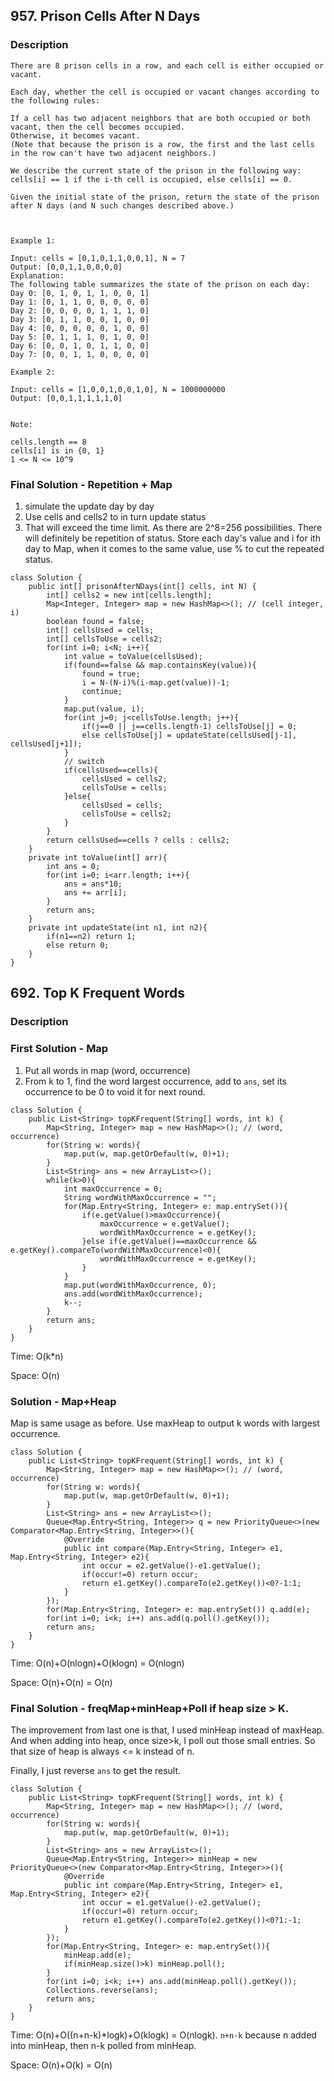 ## 957. Prison Cells After N Days


### Description

```
There are 8 prison cells in a row, and each cell is either occupied or vacant.

Each day, whether the cell is occupied or vacant changes according to the following rules:

If a cell has two adjacent neighbors that are both occupied or both vacant, then the cell becomes occupied.
Otherwise, it becomes vacant.
(Note that because the prison is a row, the first and the last cells in the row can't have two adjacent neighbors.)

We describe the current state of the prison in the following way: cells[i] == 1 if the i-th cell is occupied, else cells[i] == 0.

Given the initial state of the prison, return the state of the prison after N days (and N such changes described above.)

 

Example 1:

Input: cells = [0,1,0,1,1,0,0,1], N = 7
Output: [0,0,1,1,0,0,0,0]
Explanation: 
The following table summarizes the state of the prison on each day:
Day 0: [0, 1, 0, 1, 1, 0, 0, 1]
Day 1: [0, 1, 1, 0, 0, 0, 0, 0]
Day 2: [0, 0, 0, 0, 1, 1, 1, 0]
Day 3: [0, 1, 1, 0, 0, 1, 0, 0]
Day 4: [0, 0, 0, 0, 0, 1, 0, 0]
Day 5: [0, 1, 1, 1, 0, 1, 0, 0]
Day 6: [0, 0, 1, 0, 1, 1, 0, 0]
Day 7: [0, 0, 1, 1, 0, 0, 0, 0]

Example 2:

Input: cells = [1,0,0,1,0,0,1,0], N = 1000000000
Output: [0,0,1,1,1,1,1,0]
 

Note:

cells.length == 8
cells[i] is in {0, 1}
1 <= N <= 10^9
```

### Final Solution - Repetition + Map

1. simulate the update day by day
2. Use cells and cells2 to in turn update status
2. That will exceed the time limit. As there are 2^8=256 possibilities. There will definitely be repetition of status. Store each day's value and i for ith day to Map, when it comes to the same value, use % to cut the repeated status.


```
class Solution {
    public int[] prisonAfterNDays(int[] cells, int N) {
        int[] cells2 = new int[cells.length];
        Map<Integer, Integer> map = new HashMap<>(); // (cell integer, i)
        boolean found = false;
        int[] cellsUsed = cells;
        int[] cellsToUse = cells2;
        for(int i=0; i<N; i++){
            int value = toValue(cellsUsed);
            if(found==false && map.containsKey(value)){
                found = true;
                i = N-(N-i)%(i-map.get(value))-1;
                continue;
            }
            map.put(value, i);
            for(int j=0; j<cellsToUse.length; j++){
                if(j==0 || j==cells.length-1) cellsToUse[j] = 0;
                else cellsToUse[j] = updateState(cellsUsed[j-1], cellsUsed[j+1]);                    
            }
            // switch
            if(cellsUsed==cells){
                cellsUsed = cells2;
                cellsToUse = cells;
            }else{
                cellsUsed = cells;
                cellsToUse = cells2;
            }
        }
        return cellsUsed==cells ? cells : cells2;
    }
    private int toValue(int[] arr){
        int ans = 0;
        for(int i=0; i<arr.length; i++){
            ans = ans*10;
            ans += arr[i];
        }
        return ans;
    }
    private int updateState(int n1, int n2){
        if(n1==n2) return 1;
        else return 0;
    }
}
```

## 692. Top K Frequent Words


### Description

### First Solution - Map

1. Put all words in map (word, occurrence)
2. From k to 1, find the word largest occurrence, add to `ans`, set its occurrence to be 0 to void it for next round.

```
class Solution {
    public List<String> topKFrequent(String[] words, int k) {
        Map<String, Integer> map = new HashMap<>(); // (word, occurrence)
        for(String w: words){
            map.put(w, map.getOrDefault(w, 0)+1);
        }
        List<String> ans = new ArrayList<>();
        while(k>0){
            int maxOccurrence = 0;
            String wordWithMaxOccurrence = "";
            for(Map.Entry<String, Integer> e: map.entrySet()){
                if(e.getValue()>maxOccurrence){
                    maxOccurrence = e.getValue();
                    wordWithMaxOccurrence = e.getKey();
                }else if(e.getValue()==maxOccurrence && e.getKey().compareTo(wordWithMaxOccurrence)<0){
                    wordWithMaxOccurrence = e.getKey();
                }
            }
            map.put(wordWithMaxOccurrence, 0);
            ans.add(wordWithMaxOccurrence);
            k--;
        }
        return ans;
    }
}
```

Time: O(k*n)

Space: O(n)

### Solution - Map+Heap

Map is same usage as before. Use maxHeap to output k words with largest occurrence.

```
class Solution {
    public List<String> topKFrequent(String[] words, int k) {
        Map<String, Integer> map = new HashMap<>(); // (word, occurrence)
        for(String w: words){
            map.put(w, map.getOrDefault(w, 0)+1);
        }
        List<String> ans = new ArrayList<>();
        Queue<Map.Entry<String, Integer>> q = new PriorityQueue<>(new Comparator<Map.Entry<String, Integer>>(){
            @Override
            public int compare(Map.Entry<String, Integer> e1, Map.Entry<String, Integer> e2){
                int occur = e2.getValue()-e1.getValue();
                if(occur!=0) return occur;
                return e1.getKey().compareTo(e2.getKey())<0?-1:1;
            }
        });
        for(Map.Entry<String, Integer> e: map.entrySet()) q.add(e);
        for(int i=0; i<k; i++) ans.add(q.poll().getKey());
        return ans;
    }
}
```

Time: O(n)+O(nlogn)+O(klogn) = O(nlogn)

Space: O(n)+O(n) = O(n)

### Final Solution - freqMap+minHeap+Poll if heap size > K. 

The improvement from last one is that, I used minHeap instead of maxHeap. And when adding into heap, once size>k, I poll out those small entries. So that size of heap is always <= k instead of n. 

Finally, I just reverse `ans` to get the result.

```
class Solution {
    public List<String> topKFrequent(String[] words, int k) {
        Map<String, Integer> map = new HashMap<>(); // (word, occurrence)
        for(String w: words){
            map.put(w, map.getOrDefault(w, 0)+1);
        }
        List<String> ans = new ArrayList<>();
        Queue<Map.Entry<String, Integer>> minHeap = new PriorityQueue<>(new Comparator<Map.Entry<String, Integer>>(){
            @Override
            public int compare(Map.Entry<String, Integer> e1, Map.Entry<String, Integer> e2){
                int occur = e1.getValue()-e2.getValue();
                if(occur!=0) return occur;
                return e1.getKey().compareTo(e2.getKey())<0?1:-1;
            }
        });
        for(Map.Entry<String, Integer> e: map.entrySet()){
            minHeap.add(e);
            if(minHeap.size()>k) minHeap.poll();
        }
        for(int i=0; i<k; i++) ans.add(minHeap.poll().getKey());
        Collections.reverse(ans);
        return ans;
    }
}
```

Time: O(n)+O((n+n-k)*logk)+O(klogk) = O(nlogk). `n+n-k` because n added into minHeap, then n-k polled from minHeap.

Space: O(n)+O(k) = O(n)
